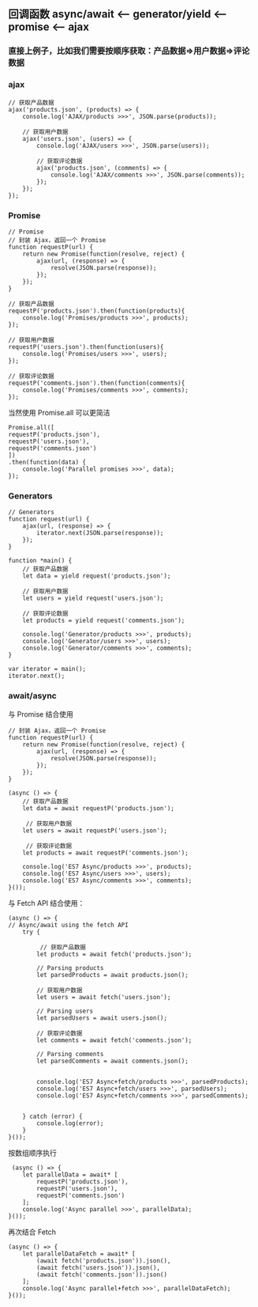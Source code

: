 ## 回调函数 async/await <-- generator/yield <-- promise <-- ajax

### 直接上例子，比如我们需要按顺序获取：产品数据=>用户数据=>评论数据

### ajax

	// 获取产品数据
	ajax('products.json', (products) => {
	    console.log('AJAX/products >>>', JSON.parse(products));
	
	    // 获取用户数据
	    ajax('users.json', (users) => {
	        console.log('AJAX/users >>>', JSON.parse(users));
	
	        // 获取评论数据
	        ajax('products.json', (comments) => {
	            console.log('AJAX/comments >>>', JSON.parse(comments));
	        });
	    });
	});

### Promise

	// Promise
	// 封装 Ajax，返回一个 Promise
	function requestP(url) {
	    return new Promise(function(resolve, reject) {
	        ajax(url, (response) => {
	            resolve(JSON.parse(response));
	        });
	    });
	}
	
	// 获取产品数据
	requestP('products.json').then(function(products){
	    console.log('Promises/products >>>', products);
	});
	
	// 获取用户数据
	requestP('users.json').then(function(users){
	    console.log('Promises/users >>>', users);
	});
	
	// 获取评论数据
	requestP('comments.json').then(function(comments){
	    console.log('Promises/comments >>>', comments);
	});
	
当然使用 Promise.all 可以更简洁

	Promise.all([
    requestP('products.json'),
    requestP('users.json'),
    requestP('comments.json')
	])
	.then(function(data) {
	    console.log('Parallel promises >>>', data);
	});
	
### Generators

	// Generators
	function request(url) {
	    ajax(url, (response) => {
	        iterator.next(JSON.parse(response));
	    });
	}
	
	function *main() {
	    // 获取产品数据
	    let data = yield request('products.json');
	
	    // 获取用户数据
	    let users = yield request('users.json');
	
	    // 获取评论数据
	    let products = yield request('comments.json');
	
	    console.log('Generator/products >>>', products);
	    console.log('Generator/users >>>', users);
	    console.log('Generator/comments >>>', comments);
	}
	
	var iterator = main();
	iterator.next();
	
### await/async

与 Promise 结合使用

	// 封装 Ajax，返回一个 Promise
	function requestP(url) {
	    return new Promise(function(resolve, reject) {
	        ajax(url, (response) => {
	            resolve(JSON.parse(response));
	        });
	    });
	}
	
	(async () => {
	    // 获取产品数据
	    let data = await requestP('products.json');
	
	     // 获取用户数据
	    let users = await requestP('users.json');
	
	     // 获取评论数据
	    let products = await requestP('comments.json');
	
	    console.log('ES7 Async/products >>>', products);
	    console.log('ES7 Async/users >>>', users);
	    console.log('ES7 Async/comments >>>', comments);
	}());
	
与 Fetch API 结合使用：

	(async () => {
	// Async/await using the fetch API
	    try {
	
	         // 获取产品数据
	        let products = await fetch('products.json');
	
	        // Parsing products
	        let parsedProducts = await products.json();
	
	        // 获取用户数据
	        let users = await fetch('users.json');
	
	        // Parsing users
	        let parsedUsers = await users.json();
	
	        // 获取评论数据
	        let comments = await fetch('comments.json');
	
	        // Parsing comments
	        let parsedComments = await comments.json();
	
	
	        console.log('ES7 Async+fetch/products >>>', parsedProducts);
	        console.log('ES7 Async+fetch/users >>>', parsedUsers);
	        console.log('ES7 Async+fetch/comments >>>', parsedComments);
	
	
	    } catch (error) {
	        console.log(error);
	    }
	}());
	
按数组顺序执行

	 (async () => {
	    let parallelData = await* [
	        requestP('products.json'),
	        requestP('users.json'),
	        requestP('comments.json')
	    ];
	    console.log('Async parallel >>>', parallelData);
	}());
	
再次结合 Fetch

	(async () => {
	    let parallelDataFetch = await* [
	        (await fetch('products.json')).json(),
	        (await fetch('users.json')).json(),
	        (await fetch('comments.json')).json()
	    ];
	    console.log('Async parallel+fetch >>>', parallelDataFetch);
	}());